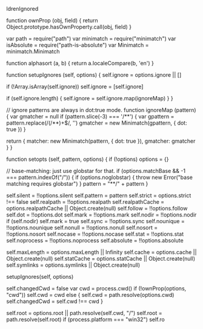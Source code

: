 ldrenIgnored

function ownProp (obj, field) {
  return Object.prototype.hasOwnProperty.call(obj, field)
}

var path = require("path")
var minimatch = require("minimatch")
var isAbsolute = require("path-is-absolute")
var Minimatch = minimatch.Minimatch

function alphasort (a, b) {
  return a.localeCompare(b, 'en')
}

function setupIgnores (self, options) {
  self.ignore = options.ignore || []

  if (!Array.isArray(self.ignore))
    self.ignore = [self.ignore]

  if (self.ignore.length) {
    self.ignore = self.ignore.map(ignoreMap)
  }
}

// ignore patterns are always in dot:true mode.
function ignoreMap (pattern) {
  var gmatcher = null
  if (pattern.slice(-3) === '/**') {
    var gpattern = pattern.replace(/(\/\*\*)+$/, '')
    gmatcher = new Minimatch(gpattern, { dot: true })
  }

  return {
    matcher: new Minimatch(pattern, { dot: true }),
    gmatcher: gmatcher
  }
}

function setopts (self, pattern, options) {
  if (!options)
    options = {}

  // base-matching: just use globstar for that.
  if (options.matchBase && -1 === pattern.indexOf("/")) {
    if (options.noglobstar) {
      throw new Error("base matching requires globstar")
    }
    pattern = "**/" + pattern
  }

  self.silent = !!options.silent
  self.pattern = pattern
  self.strict = options.strict !== false
  self.realpath = !!options.realpath
  self.realpathCache = options.realpathCache || Object.create(null)
  self.follow = !!options.follow
  self.dot = !!options.dot
  self.mark = !!options.mark
  self.nodir = !!options.nodir
  if (self.nodir)
    self.mark = true
  self.sync = !!options.sync
  self.nounique = !!options.nounique
  self.nonull = !!options.nonull
  self.nosort = !!options.nosort
  self.nocase = !!options.nocase
  self.stat = !!options.stat
  self.noprocess = !!options.noprocess
  self.absolute = !!options.absolute

  self.maxLength = options.maxLength || Infinity
  self.cache = options.cache || Object.create(null)
  self.statCache = options.statCache || Object.create(null)
  self.symlinks = options.symlinks || Object.create(null)

  setupIgnores(self, options)

  self.changedCwd = false
  var cwd = process.cwd()
  if (!ownProp(options, "cwd"))
    self.cwd = cwd
  else {
    self.cwd = path.resolve(options.cwd)
    self.changedCwd = self.cwd !== cwd
  }

  self.root = options.root || path.resolve(self.cwd, "/")
  self.root = path.resolve(self.root)
  if (process.platform === "win32")
    self.ro